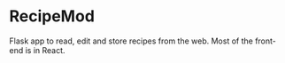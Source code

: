 # RecipeMod

Flask app to read, edit and store recipes from the web. Most of the front-end is in React.